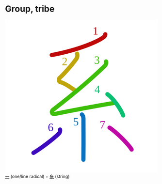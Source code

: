 # Group, tribe
![7cfb](../kanji-colorize/7cfb.svg)
[一](一.md) (one/line radical) + [糸](糸.md) (string) 